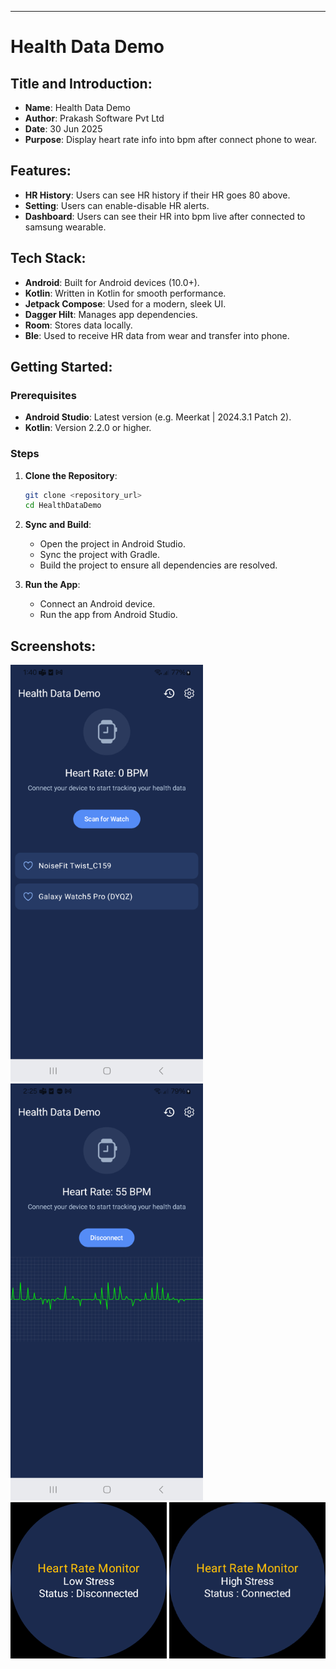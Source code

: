 
---
# Health Data Demo

## **Title and Introduction**:
   - **Name**: Health Data Demo
   - **Author**: Prakash Software Pvt Ltd
   - **Date**: 30 Jun 2025
   - **Purpose**: Display heart rate info into bpm after connect phone to wear.

## **Features**:
   - **HR History**: Users can see HR history if their HR goes 80 above.
   - **Setting**: Users can enable-disable HR alerts.
   - **Dashboard**: Users can see their HR into bpm live after connected to samsung wearable.

## **Tech Stack**:
   - **Android**: Built for Android devices (10.0+).
   - **Kotlin**: Written in Kotlin for smooth performance.
   - **Jetpack Compose**: Used for a modern, sleek UI.
   - **Dagger Hilt**: Manages app dependencies.
   - **Room**: Stores data locally.
   - **Ble**: Used to receive HR data from wear and transfer into phone.

## **Getting Started**:
### Prerequisites
- **Android Studio**: Latest version (e.g. Meerkat | 2024.3.1 Patch 2).
- **Kotlin**: Version 2.2.0 or higher.

### Steps
1. **Clone the Repository**:
   ```bash
   git clone <repository_url>
   cd HealthDataDemo
   ```

2. **Sync and Build**:
    - Open the project in Android Studio.
    - Sync the project with Gradle.
    - Build the project to ensure all dependencies are resolved.

3. **Run the App**:
    - Connect an Android device.
    - Run the app from Android Studio.

## **Screenshots**:
   ![Health Data Demo](assets/heart_rate_info_dashboard.png)![Health Data Demo](assets/hr_dashboard_after_connected.png)
   ![Health Data Demo](assets/watch_dashboard.png)
   ![Health Data Demo](assets/watch_dashboard_after_connected.png)